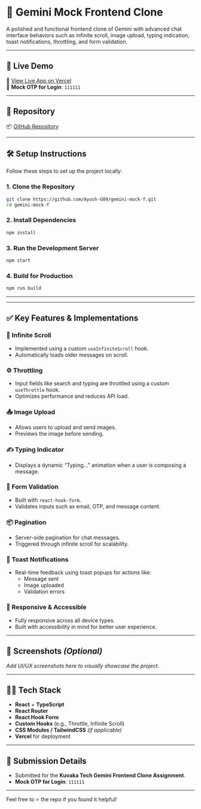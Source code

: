 
# 🌌 Gemini Mock Frontend Clone

A polished and functional frontend clone of Gemini with advanced chat interface behaviors such as infinite scroll, image upload, typing indication, toast notifications, throttling, and form validation.

---

## 🚀 Live Demo

🔗 [View Live App on Vercel](https://gemini-mock-f.vercel.app/app)  
🧪 **Mock OTP for Login**: `111111`

---

## 📁 Repository

📦 [GitHub Repository](https://github.com/Ayush-G09/gemini-mock-f)

---

## 🛠️ Setup Instructions

Follow these steps to set up the project locally:

### 1. Clone the Repository

```bash
git clone https://github.com/Ayush-G09/gemini-mock-f.git
cd gemini-mock-f
```

### 2. Install Dependencies

```bash
npm install
```

### 3. Run the Development Server

```bash
npm start
```

### 4. Build for Production

```bash
npm run build
```

---

---

## ✅ Key Features & Implementations

### 🔁 Infinite Scroll
- Implemented using a custom `useInfiniteScroll` hook.
- Automatically loads older messages on scroll.

### ⚙️ Throttling
- Input fields like search and typing are throttled using a custom `useThrottle` hook.
- Optimizes performance and reduces API load.

### 📤 Image Upload
- Allows users to upload and send images.
- Previews the image before sending.

### ✍️ Typing Indicator
- Displays a dynamic “Typing…” animation when a user is composing a message.

### 🧪 Form Validation
- Built with `react-hook-form`.
- Validates inputs such as email, OTP, and message content.

### 📦 Pagination
- Server-side pagination for chat messages.
- Triggered through infinite scroll for scalability.

### 🔔 Toast Notifications
- Real-time feedback using toast popups for actions like:
  - Message sent
  - Image uploaded
  - Validation errors

### 📱 Responsive & Accessible
- Fully responsive across all device types.
- Built with accessibility in mind for better user experience.

---

## 📸 Screenshots *(Optional)*

_Add UI/UX screenshots here to visually showcase the project._

---

## 👨‍💻 Tech Stack

- **React** + **TypeScript**
- **React Router**
- **React Hook Form**
- **Custom Hooks** (e.g., Throttle, Infinite Scroll)
- **CSS Modules / TailwindCSS** *(if applicable)*
- **Vercel** for deployment

---

## 📨 Submission Details

- Submitted for the **Kuvaka Tech Gemini Frontend Clone Assignment**.
- **Mock OTP for Login**: `111111`

---

Feel free to ⭐ the repo if you found it helpful!
